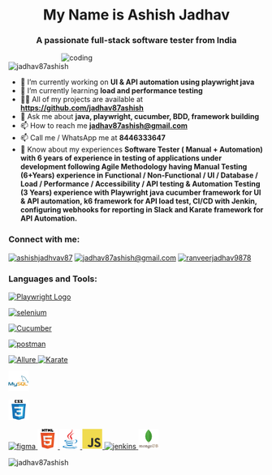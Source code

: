 <h1 align="center">My Name is Ashish Jadhav</h1>
<h3 align="center">A passionate full-stack software tester from India</h3>
<img align="right" alt="coding" width="400" src="https://user-images.githubusercontent.com/55389276/140866485-8fb1c876-9a8f-4d6a-98dc-08c4981eaf70.gif"></img>

<p align="left"> <img src="https://komarev.com/ghpvc/?username=jadhav87ashish&label=Profile%20views&color=0e75b6&style=flat" alt="jadhav87ashish" /> </p>

- 🔭 I’m currently working on **UI & API automation using playwright java**
- 🌱 I’m currently learning **load and performance testing**
- 👨‍💻 All of my projects are available at **https://github.com/jadhav87ashish**
- 💬 Ask me about **java, playwright, cucumber, BDD, framework building**
- 📫 How to reach me **jadhav87ashish@gmail.com**
- 📫 Call me / WhatsApp me at **8446333647**
- 📄 Know about my experiences **Software Tester ( Manual + Automation) with 6 years of experience in testing of applications under development following Agile Methodology having Manual Testing (6+Years) experience in Functional / Non-Functional / UI / Database / Load / Performance / Accessibility / API testing & Automation Testing (3 Years) experience with Playwright java cucumber framework for UI & API automation, k6 framework for API load test, CI/CD with Jenkin, configuring webhooks for reporting in Slack and Karate framework for API Automation.**

<h3 align="left">Connect with me:</h3>
<p align="left">
<a href="https://twitter.com/ashishjadhvav87" target="blank"><img align="center" src="https://raw.githubusercontent.com/rahuldkjain/github-profile-readme-generator/master/src/images/icons/Social/twitter.svg" alt="ashishjadhvav87" height="30" width="40" /></a>
<a href="https://linkedin.com/in/jadhav87ashish@gmail.com" target="blank"><img align="center" src="https://raw.githubusercontent.com/rahuldkjain/github-profile-readme-generator/master/src/images/icons/Social/linked-in-alt.svg" alt="jadhav87ashish@gmail.com" height="30" width="40" /></a>
<a href="https://instagram.com/ranveerjadhav9878" target="blank"><img align="center" src="https://raw.githubusercontent.com/rahuldkjain/github-profile-readme-generator/master/src/images/icons/Social/instagram.svg" alt="ranveerjadhav9878" height="30" width="40" /></a>
</p>

<h3 align="left">Languages and Tools:</h3>
<p align="left"> 
  
  <a href="https://playwright.dev/" target="_blank" rel="noreferrer"> 
  <img src="https://playwright.dev/img/playwright-logo.svg" alt="Playwright Logo" width="40" height="40"/> 
</a>

<a href="https://www.selenium.dev" target="_blank" rel="noreferrer"> <img src="https://raw.githubusercontent.com/detain/svg-logos/780f25886640cef088af994181646db2f6b1a3f8/svg/selenium-logo.svg" alt="selenium" width="40" height="40"/> </a>

<a href="https://cucumber.io/" target="_blank" rel="noreferrer"> 
  <img src="https://www.vectorlogo.zone/logos/cucumberio/cucumberio-icon.svg" alt="Cucumber" width="40" height="40"/> 
</a>

<a href="https://postman.com" target="_blank" rel="noreferrer"> <img src="https://www.vectorlogo.zone/logos/getpostman/getpostman-icon.svg" alt="postman" width="40" height="40"/> </a> 

<a href="https://docs.qameta.io/allure/" target="_blank" rel="noreferrer"> 
  <img src="https://www.vectorlogo.zone/logos/qametaio_allure/qametaio_allure-icon.svg" alt="Allure" width="40" height="40"/> 
</a>

<a href="https://karatelabs.io/" target="_blank" rel="noreferrer"> 
  <img src="https://www.vectorlogo.zone/logos/karatelabs/karatelabs-icon.svg" alt="Karate" width="40" height="40"/> 
</a>

<a href="https://www.mysql.com/" target="_blank" rel="noreferrer"> <img src="https://raw.githubusercontent.com/devicons/devicon/master/icons/mysql/mysql-original-wordmark.svg" alt="mysql" width="40" height="40"/> </a> 

  
  <a href="https://www.w3schools.com/css/" target="_blank" rel="noreferrer"> <img src="https://raw.githubusercontent.com/devicons/devicon/master/icons/css3/css3-original-wordmark.svg" alt="css3" width="40" height="40"/> 
    
  </a> <a href="https://www.figma.com/" target="_blank" rel="noreferrer"> <img src="https://www.vectorlogo.zone/logos/figma/figma-icon.svg" alt="figma" width="40" height="40"/> 
  </a> <a href="https://www.w3.org/html/" target="_blank" rel="noreferrer"> <img src="https://raw.githubusercontent.com/devicons/devicon/master/icons/html5/html5-original-wordmark.svg" alt="html5" width="40" height="40"/> </a> 
  <a href="https://www.java.com" target="_blank" rel="noreferrer"> <img src="https://raw.githubusercontent.com/devicons/devicon/master/icons/java/java-original.svg" alt="java" width="40" height="40"/> </a> 
  <a href="https://developer.mozilla.org/en-US/docs/Web/JavaScript" target="_blank" rel="noreferrer"> <img src="https://raw.githubusercontent.com/devicons/devicon/master/icons/javascript/javascript-original.svg" alt="javascript" width="40" height="40"/> </a> 
  <a href="https://www.jenkins.io" target="_blank" rel="noreferrer"> <img src="https://www.vectorlogo.zone/logos/jenkins/jenkins-icon.svg" alt="jenkins" width="40" height="40"/> </a> 
  <a href="https://www.mongodb.com/" target="_blank" rel="noreferrer"> <img src="https://raw.githubusercontent.com/devicons/devicon/master/icons/mongodb/mongodb-original-wordmark.svg" alt="mongodb" width="40" height="40"/> </a> 
  
  
   </p>

<p><img align="center" src="https://github-readme-stats.vercel.app/api/top-langs?username=jadhav87ashish&show_icons=true&locale=en&layout=compact" alt="jadhav87ashish" /></p>

